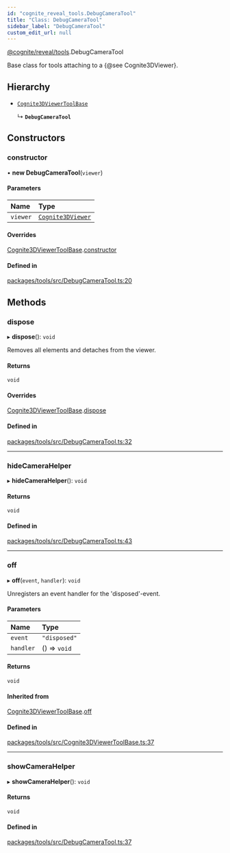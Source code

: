 ```yaml
---
id: "cognite_reveal_tools.DebugCameraTool"
title: "Class: DebugCameraTool"
sidebar_label: "DebugCameraTool"
custom_edit_url: null
---
```


[@cognite/reveal/tools](../modules/cognite_reveal_tools.md).DebugCameraTool

Base class for tools attaching to a {@see Cognite3DViewer}.

## Hierarchy

- [`Cognite3DViewerToolBase`](cognite_reveal_tools.Cognite3DViewerToolBase.md)

  ↳ **`DebugCameraTool`**

## Constructors

### constructor

• **new DebugCameraTool**(`viewer`)

#### Parameters

| Name | Type |
| :------ | :------ |
| `viewer` | [`Cognite3DViewer`](cognite_reveal.Cognite3DViewer.md) |

#### Overrides

[Cognite3DViewerToolBase](cognite_reveal_tools.Cognite3DViewerToolBase.md).[constructor](cognite_reveal_tools.Cognite3DViewerToolBase.md#constructor)

#### Defined in

[packages/tools/src/DebugCameraTool.ts:20](https://github.com/cognitedata/reveal/blob/8cfa4004b/viewer/packages/tools/src/DebugCameraTool.ts#L20)

## Methods

### dispose

▸ **dispose**(): `void`

Removes all elements and detaches from the viewer.

#### Returns

`void`

#### Overrides

[Cognite3DViewerToolBase](cognite_reveal_tools.Cognite3DViewerToolBase.md).[dispose](cognite_reveal_tools.Cognite3DViewerToolBase.md#dispose)

#### Defined in

[packages/tools/src/DebugCameraTool.ts:32](https://github.com/cognitedata/reveal/blob/8cfa4004b/viewer/packages/tools/src/DebugCameraTool.ts#L32)

___

### hideCameraHelper

▸ **hideCameraHelper**(): `void`

#### Returns

`void`

#### Defined in

[packages/tools/src/DebugCameraTool.ts:43](https://github.com/cognitedata/reveal/blob/8cfa4004b/viewer/packages/tools/src/DebugCameraTool.ts#L43)

___

### off

▸ **off**(`event`, `handler`): `void`

Unregisters an event handler for the 'disposed'-event.

#### Parameters

| Name | Type |
| :------ | :------ |
| `event` | ``"disposed"`` |
| `handler` | () => `void` |

#### Returns

`void`

#### Inherited from

[Cognite3DViewerToolBase](cognite_reveal_tools.Cognite3DViewerToolBase.md).[off](cognite_reveal_tools.Cognite3DViewerToolBase.md#off)

#### Defined in

[packages/tools/src/Cognite3DViewerToolBase.ts:37](https://github.com/cognitedata/reveal/blob/8cfa4004b/viewer/packages/tools/src/Cognite3DViewerToolBase.ts#L37)

___

### showCameraHelper

▸ **showCameraHelper**(): `void`

#### Returns

`void`

#### Defined in

[packages/tools/src/DebugCameraTool.ts:37](https://github.com/cognitedata/reveal/blob/8cfa4004b/viewer/packages/tools/src/DebugCameraTool.ts#L37)
